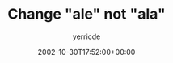 ---
title: 'Change "ale" not "ala"'
posts: 2
hash: 't83'
author: 'yerricde'
date: 2002-10-30T17:52:00+00:00
sources:
  - http://forums.tokipona.org/viewtopic.php%3Ft=83.html
---